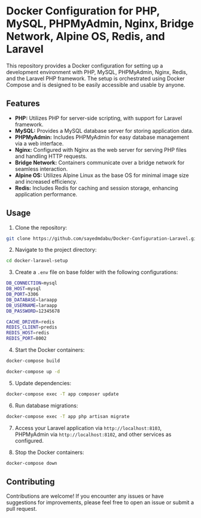 ﻿# Docker Configuration for PHP, MySQL, PHPMyAdmin, Nginx, Bridge Network, Alpine OS, Redis, and Laravel
This repository provides a Docker configuration for setting up a development environment with PHP, MySQL, PHPMyAdmin, Nginx, Redis, and the Laravel PHP framework. The setup is orchestrated using Docker Compose and is designed to be easily accessible and usable by anyone.

## Features
- **PHP:** Utilizes PHP for server-side scripting, with support for Laravel framework.
- **MySQL:** Provides a MySQL database server for storing application data.
- **PHPMyAdmin:** Includes PHPMyAdmin for easy database management via a web interface.
- **Nginx:** Configured with Nginx as the web server for serving PHP files and handling HTTP requests.
- **Bridge Network:** Containers communicate over a bridge network for seamless interaction.
- **Alpine OS:** Utilizes Alpine Linux as the base OS for minimal image size and increased efficiency.
- **Redis:** Includes Redis for caching and session storage, enhancing application performance.

## Usage
1. Clone the repository:

```bash
git clone https://github.com/sayedmdabu/Docker-Configuration-Laravel.git
```
2. Navigate to the project directory:

```bash
cd docker-laravel-setup
```


3. Create a `.env` file on base folder with the following configurations:

```bash
DB_CONNECTION=mysql
DB_HOST=mysql
DB_PORT=3306
DB_DATABASE=laraapp
DB_USERNAME=laraapp
DB_PASSWORD=12345678

CACHE_DRIVER=redis
REDIS_CLIENT=predis
REDIS_HOST=redis
REDIS_PORT=8002
```

4. Start the Docker containers:

```bash
docker-compose build
```

```bash
docker-compose up -d
```

5. Update dependencies:

```bash
docker-compose exec -T app composer update
```

6. Run database migrations:

```bash
docker-compose exec -T app php artisan migrate
```
7. Access your Laravel application via `http://localhost:8103`, PHPMyAdmin via `http://localhost:8102`, and other services as configured.

8. Stop the Docker containers:

```bash
docker-compose down
```

## Contributing
Contributions are welcome! If you encounter any issues or have suggestions for improvements, please feel free to open an issue or submit a pull request.

